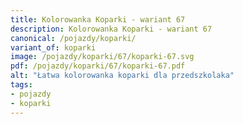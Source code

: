 ```yaml
---
title: Kolorowanka Koparki - wariant 67
description: Kolorowanka Koparki - wariant 67
canonical: /pojazdy/koparki/
variant_of: koparki
image: /pojazdy/koparki/67/koparki-67.svg
pdf: /pojazdy/koparki/67/koparki-67.pdf
alt: "Łatwa kolorowanka koparki dla przedszkolaka"
tags:
- pojazdy
- koparki
---
```

